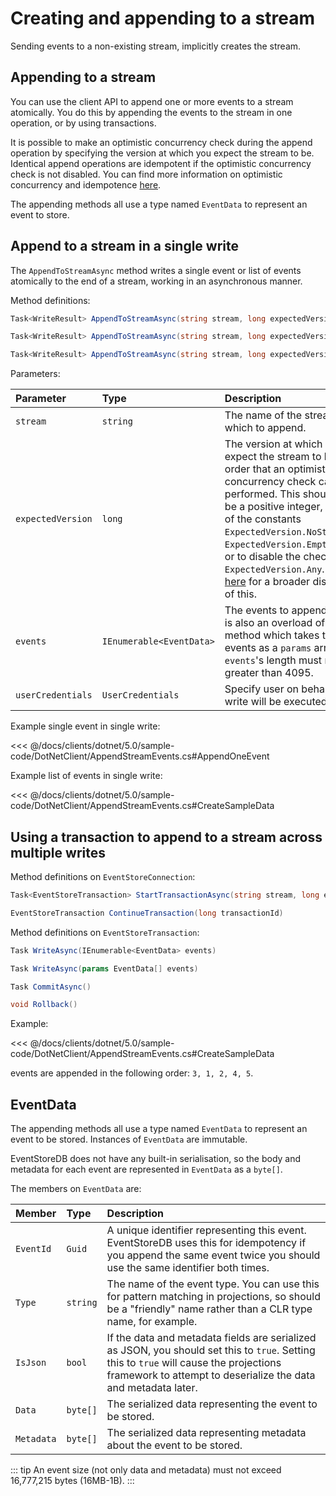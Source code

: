 # Creating and appending to a stream

Sending events to a non-existing stream, implicitly creates the stream.

## Appending to a stream

You can use the client API to append one or more events to a stream atomically. You do this by appending the events to the stream in one operation, or by using transactions.

It is possible to make an optimistic concurrency check during the append operation by specifying the version at which you expect the stream to be. Identical append operations are idempotent if the optimistic concurrency check is not disabled. You can find more information on optimistic concurrency and idempotence [here](/v5/dotnet-api/optimistic-concurrency-and-idempotence.md).

The appending methods all use a type named `EventData` to represent an event to store.

## Append to a stream in a single write

The `AppendToStreamAsync` method writes a single event or list of events atomically to the end of a stream, working in an asynchronous manner.

Method definitions:

```csharp
Task<WriteResult> AppendToStreamAsync(string stream, long expectedVersion, params EventData[] events)
```

```csharp
Task<WriteResult> AppendToStreamAsync(string stream, long expectedVersion, UserCredentials userCredentials, params EventData[] events)
```

```csharp
Task<WriteResult> AppendToStreamAsync(string stream, long expectedVersion, IEnumerable<EventData> events)
```

Parameters:

| Parameter | Type | Description |
|:----------|:-----|:------------|
| `stream` | `string` | The name of the stream to which to append. |
| `expectedVersion` | `long` | The version at which you expect the stream to be in order that an optimistic concurrency check can be performed. This should either be a positive integer, or one of the constants `ExpectedVersion.NoStream`, `ExpectedVersion.EmptyStream`, or to disable the check, `ExpectedVersion.Any`. See [here](optimistic-concurrency-and-idempotence.md) for a broader discussion of this. |
| `events` | `IEnumerable<EventData>` | The events to append. There is also an overload of each method which takes the events as a `params` array. `events`'s length must not be greater than 4095. |
| `userCredentials` | `UserCredentials` | Specify user on behalf whom write will be executed. |

Example single event in single write:

<<< @/docs/clients/dotnet/5.0/sample-code/DotNetClient/AppendStreamEvents.cs#AppendOneEvent

Example list of events in single write:

<<< @/docs/clients/dotnet/5.0/sample-code/DotNetClient/AppendStreamEvents.cs#CreateSampleData

## Using a transaction to append to a stream across multiple writes

Method definitions on `EventStoreConnection`:

```csharp
Task<EventStoreTransaction> StartTransactionAsync(string stream, long expectedVersion)
```

```csharp
EventStoreTransaction ContinueTransaction(long transactionId)
```

Method definitions on `EventStoreTransaction`:

```csharp
Task WriteAsync(IEnumerable<EventData> events)
```

```csharp
Task WriteAsync(params EventData[] events)
```

```csharp
Task CommitAsync()
```

```csharp
void Rollback()
```

Example:

<<< @/docs/clients/dotnet/5.0/sample-code/DotNetClient/AppendStreamEvents.cs#CreateSampleData

events are appended in the following order: `3, 1, 2, 4, 5`.

## EventData

The appending methods all use a type named `EventData` to represent an event to be stored. Instances of `EventData` are immutable.

EventStoreDB does not have any built-in serialisation, so the body and metadata for each event are represented in `EventData` as a `byte[]`.

The members on `EventData` are:

| Member | Type | Description |
|:-------|:-----|:--------|
| `EventId` | `Guid` | A unique identifier representing this event. EventStoreDB uses this for idempotency if you append the same event twice you should use the same identifier both times. |
| `Type`  | `string` | The name of the event type. You can use this for pattern matching in projections, so should be a "friendly" name rather than a CLR type name, for example. |
| `IsJson`  | `bool` | If the data and metadata fields are serialized as JSON, you should set this to `true`. Setting this to `true` will cause the projections framework to attempt to deserialize the data and metadata later. |
| `Data` | `byte[]` | The serialized data representing the event to be stored. |
| `Metadata` | `byte[]` | The serialized data representing metadata about the event to be stored. |

::: tip
An event size (not only data and metadata) must not exceed 16,777,215 bytes (16MB-1B).
:::
